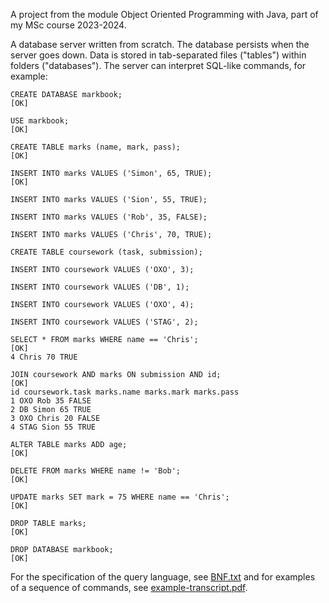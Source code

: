 
A project from the module Object Oriented Programming with Java, part of my MSc course 2023-2024. 

A database server written from scratch. The database persists when the server goes down. Data is stored in tab-separated files ("tables") within folders ("databases"). The server  can interpret SQL-like commands, for example:

```
CREATE DATABASE markbook;
[OK]

USE markbook;
[OK]

CREATE TABLE marks (name, mark, pass);
[OK]

INSERT INTO marks VALUES ('Simon', 65, TRUE);
[OK]

INSERT INTO marks VALUES ('Sion', 55, TRUE);

INSERT INTO marks VALUES ('Rob', 35, FALSE);

INSERT INTO marks VALUES ('Chris', 70, TRUE);

CREATE TABLE coursework (task, submission);

INSERT INTO coursework VALUES ('OXO', 3);

INSERT INTO coursework VALUES ('DB', 1);

INSERT INTO coursework VALUES ('OXO', 4);

INSERT INTO coursework VALUES ('STAG', 2);

SELECT * FROM marks WHERE name == 'Chris';
[OK]
4 Chris 70 TRUE

JOIN coursework AND marks ON submission AND id;
[OK]
id coursework.task marks.name marks.mark marks.pass
1 OXO Rob 35 FALSE
2 DB Simon 65 TRUE
3 OXO Chris 20 FALSE
4 STAG Sion 55 TRUE

ALTER TABLE marks ADD age;
[OK]

DELETE FROM marks WHERE name != 'Bob';
[OK]

UPDATE marks SET mark = 75 WHERE name == 'Chris';
[OK]

DROP TABLE marks;
[OK]

DROP DATABASE markbook;
[OK]
```
 
For the specification of the query language, see [BNF.txt](https://github.com/chriskerrc/cw-db/blob/main/BNF.txt) and for examples of a sequence of commands, see [example-transcript.pdf](https://github.com/chriskerrc/cw-db/blob/main/example-transcript.pdf).
